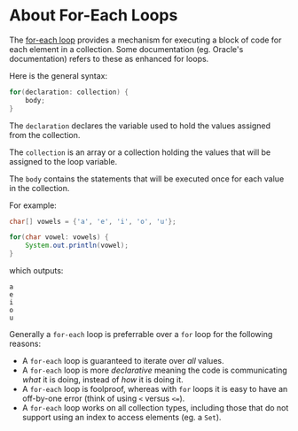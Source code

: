 # About For-Each Loops

The [for-each loop](https://docs.oracle.com/javase/tutorial/java/nutsandbolts/for.html) provides a mechanism for executing a block of code for each element in a collection.
Some documentation (eg. Oracle's documentation) refers to these as enhanced for loops.

Here is the general syntax:

```java
for(declaration: collection) {
    body;
}
```

The `declaration` declares the variable used to hold the values assigned from the collection.

The `collection` is an array or a collection holding the values that will be assigned to the loop variable.

The `body` contains the statements that will be executed once for each value in the collection.

For example:

```java
char[] vowels = {'a', 'e', 'i', 'o', 'u'};

for(char vowel: vowels) {
    System.out.println(vowel);
}
```

which outputs:

```text
a
e
i
o
u
```

Generally a `for-each` loop is preferrable over a `for` loop for the following reasons:

- A `for-each` loop is guaranteed to iterate over _all_ values.
- A `for-each` loop is more _declarative_ meaning the code is communicating _what_ it is doing, instead of _how_ it is doing it.
- A `for-each` loop is foolproof, whereas with `for` loops it is easy to have an off-by-one error (think of using `<` versus `<=`).
- A `for-each` loop works on all collection types, including those that do not support using an index to access elements (eg. a `Set`).
